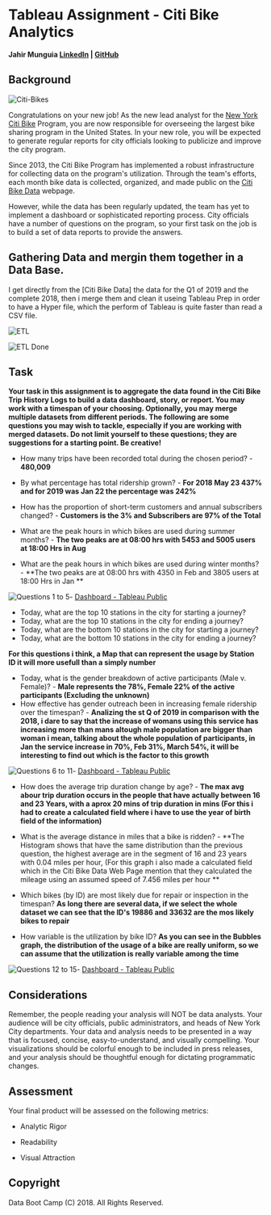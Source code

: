 # Tableau Assignment - Citi Bike Analytics

**Jahir Munguia [LinkedIn](https://www.linkedin.com/in/jahirmunguia/) | [GitHub](https://github.com/HaShAkO)**


## Background

![Citi-Bikes](Images/citibike.jpg)

Congratulations on your new job! As the new lead analyst for the [New York Citi Bike](https://en.wikipedia.org/wiki/Citi_Bike) Program, you are now responsible for overseeing the largest bike sharing program in the United States. In your new role, you will be expected to generate regular reports for city officials looking to publicize and improve the city program.

Since 2013, the Citi Bike Program has implemented a robust infrastructure for collecting data on the program's utilization. Through the team's efforts, each month bike data is collected, organized, and made public on the [Citi Bike Data](https://www.citibikenyc.com/system-data) webpage.

However, while the data has been regularly updated, the team has yet to implement a dashboard or sophisticated reporting process. City officials have a number of questions on the program, so your first task on the job is to build a set of data reports to provide the answers. 

## Gathering Data and mergin them together in a Data Base.

I get directly from the [Citi Bike Data] the data for the Q1 of 2019 and the complete 2018, then i merge them and clean it useing Tableau Prep in order to have a Hyper file, which the perform of Tableau is quite faster than read a CSV file.

![ETL](Images/ETL.png)

![ETL Done](Images/ETL_Done.png)


## Task

**Your task in this assignment is to aggregate the data found in the Citi Bike Trip History Logs to build a data dashboard, story, or report.  You may work with a timespan of your choosing. Optionally, you may merge multiple datasets from different periods. The following are some questions you may wish to tackle, especially if you are working with merged datasets. Do not limit yourself to these questions; they are suggestions for a starting point. Be creative!**

* How many trips have been recorded total during the chosen period? - **480,009**

* By what percentage has total ridership grown? - **For 2018 May 23 437% and for 2019 was Jan 22 the percentage was 242%**

* How has the proportion of short-term customers and annual subscribers changed? - **Customers is the 3% and Subscribers are 97% of the Total**

* What are the peak hours in which bikes are used during summer months? - **The two peaks are at 08:00 hrs with 5453 and 5005 users at 18:00 Hrs in Aug**

* What are the peak hours in which bikes are used during winter months? - **The two peaks are at 08:00 hrs with 4350 in Feb and 3805 users at 18:00 Hrs in Jan **

![Questions 1 to 5 ](Images/Questions_1_to_5.png)- [ Dashboard - Tableau Public](https://public.tableau.com/profile/jahir.castillon#!/vizhome/DatabootcampCitiBikeDashboard/Dashboard1-5)


* Today, what are the top 10 stations in the city for starting a journey?
* Today, what are the top 10 stations in the city for ending a journey? 
* Today, what are the bottom 10 stations in the city for starting a journey?
* Today, what are the bottom 10 stations in the city for ending a journey?

**For this questions i think, a Map that can represent the usage by Station ID it will more usefull than a simply number**

* Today, what is the gender breakdown of active participants (Male v. Female)? - **Male represents the 78%, Female 22% of the active participants (Excluding the unknown)**
* How effective has gender outreach been in increasing female ridership over the timespan? - **Analizing the st Q of 2019 in comparison with the 2018, i dare to say that the increase of womans using this service has increasing more than mans altough male population are bigger than woman i mean, talking about the whole population of participants, in Jan the service increase in 70%, Feb 31%, March 54%, it will be interesting to find out which is the factor to this growth**

![Questions 6 to 11 ](Images/Questions_6_to_11.png)- [ Dashboard - Tableau Public](https://public.tableau.com/profile/jahir.castillon#!/vizhome/DatabootcampCitiBikeDashboard/Dashboard6-10)

* How does the average trip duration change by age? - **The max avg abour trip duration occurs in the people that have actually between 16 and 23 Years, with a aprox 20 mins of trip duration in mins (For this i had to create a calculated field where i have to use the year of birth field of the information)** 

* What is the average distance in miles that a bike is ridden? - **The Histogram shows that have the same distribution than the previous question, the highest average are in the segment of 16 and 23 years with 0.04 miles per hour, (For this graph i also made a calculated field which in the Citi Bike Data Web Page mention that they calculated the mileage using an assumed speed of 7.456 miles per hour ** 

* Which bikes (by ID) are most likely due for repair or inspection in the timespan? **As long there are several data, if we select the whole dataset we can see that the ID's 19886 and 33632 are the mos likely bikes to repair**

* How variable is the utilization by bike ID? **As you can see in the Bubbles graph, the distribution of the usage of a bike are really uniform, so we can assume that the utilization is really variable among the time**

![Questions 12 to 15 ](Images/Questions_12_to_15.png)- [ Dashboard - Tableau Public](https://public.tableau.com/profile/jahir.castillon#!/vizhome/DatabootcampCitiBikeDashboard/Dashboard12-15)

## Considerations

Remember, the people reading your analysis will NOT be data analysts. Your audience will be city officials, public administrators, and heads of New York City departments. Your data and analysis needs to be presented in a way that is focused, concise, easy-to-understand, and visually compelling. Your visualizations should be colorful enough to be included in press releases, and your analysis should be thoughtful enough for dictating programmatic changes. 

## Assessment

Your final product will be assessed on the following metrics: 

* Analytic Rigor

* Readability

* Visual Attraction

## Copyright

Data Boot Camp (C) 2018. All Rights Reserved.
